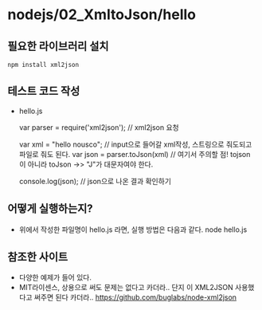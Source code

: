 # nodejs/02_XmltoJson/hello

## 필요한 라이브러리 설치

    npm install xml2json

## 테스트 코드 작성

- hello.js

    var parser = require('xml2json');  // xml2json 요청

    var xml = "<foo>hello nousco</foo>"; // input으로 들어갈 xml작성, 스트링으로 줘도되고 파일로 줘도 된다.
    var json = parser.toJson(xml)      // 여기서 주의할 점! tojson 이 아니라 toJson ->> "J"가 대문자여야 한다.

    console.log(json); // json으로 나온 결과 확인하기


## 어떻게 실행하는지?

- 위에서 작성한 파일명이 hello.js 라면, 실행 방법은 다음과 같다.
    node hello.js


## 참조한 사이트

- 다양한 예제가 들어 있다.
- MIT라이센스, 상용으로 써도 문제는 없다고 카더라.. 단지 이 XML2JSON 사용했다고 써주면 된다 카더라..
    https://github.com/buglabs/node-xml2json
